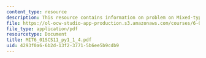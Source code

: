 ```yaml
---
content_type: resource
description: This resource contains information on problem on Mixed-type expression.
file: https://ol-ocw-studio-app-production.s3.amazonaws.com/courses/6-01sc-introduction-to-electrical-engineering-and-computer-science-i-spring-2011/4293f0a66b2d13f237715b6ee5b9cdb9_MIT6_01SCS11_py1_1_4.pdf
file_type: application/pdf
resourcetype: Document
title: MIT6_01SCS11_py1_1_4.pdf
uid: 4293f0a6-6b2d-13f2-3771-5b6ee5b9cdb9
---
```

